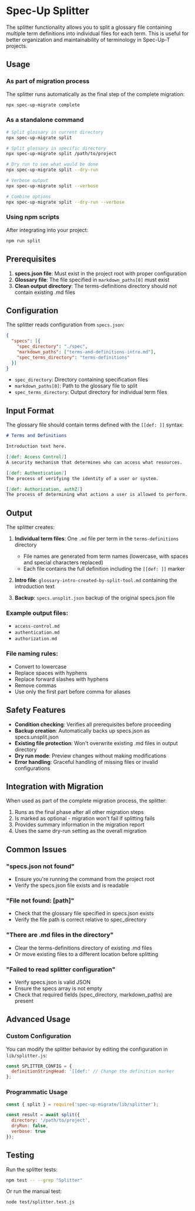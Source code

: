 # Spec-Up Splitter

The splitter functionality allows you to split a glossary file containing multiple term definitions into individual files for each term. This is useful for better organization and maintainability of terminology in Spec-Up-T projects.

## Usage

### As part of migration process
The splitter runs automatically as the final step of the complete migration:
```bash
npx spec-up-migrate complete
```

### As a standalone command
```bash
# Split glossary in current directory
npx spec-up-migrate split

# Split glossary in specific directory
npx spec-up-migrate split /path/to/project

# Dry run to see what would be done
npx spec-up-migrate split --dry-run

# Verbose output
npx spec-up-migrate split --verbose

# Combine options
npx spec-up-migrate split --dry-run --verbose
```

### Using npm scripts
After integrating into your project:
```bash
npm run split
```

## Prerequisites

1. **specs.json file**: Must exist in the project root with proper configuration
2. **Glossary file**: The file specified in `markdown_paths[0]` must exist
3. **Clean output directory**: The terms-definitions directory should not contain existing .md files

## Configuration

The splitter reads configuration from `specs.json`:

```json
{
  "specs": [{
    "spec_directory": "./spec",
    "markdown_paths": ["terms-and-definitions-intro.md"],
    "spec_terms_directory": "terms-definitions"
  }]
}
```

- `spec_directory`: Directory containing specification files
- `markdown_paths[0]`: Path to the glossary file to split
- `spec_terms_directory`: Output directory for individual term files

## Input Format

The glossary file should contain terms defined with the `[[def: ]]` syntax:

```markdown
# Terms and Definitions

Introduction text here.

[[def: Access Control]]
A security mechanism that determines who can access what resources.

[[def: Authentication]]
The process of verifying the identity of a user or system.

[[def: Authorization, authZ]]
The process of determining what actions a user is allowed to perform.
```

## Output

The splitter creates:

1. **Individual term files**: One `.md` file per term in the `terms-definitions` directory
   - File names are generated from term names (lowercase, with spaces and special characters replaced)
   - Each file contains the full definition including the `[[def: ]]` marker

2. **Intro file**: `glossary-intro-created-by-split-tool.md` containing the introduction text

3. **Backup**: `specs.unsplit.json` backup of the original specs.json file

### Example output files:
- `access-control.md`
- `authentication.md` 
- `authorization.md`

### File naming rules:
- Convert to lowercase
- Replace spaces with hyphens
- Replace forward slashes with hyphens
- Remove commas
- Use only the first part before comma for aliases

## Safety Features

- **Condition checking**: Verifies all prerequisites before proceeding
- **Backup creation**: Automatically backs up specs.json as specs.unsplit.json
- **Existing file protection**: Won't overwrite existing .md files in output directory
- **Dry run mode**: Preview changes without making modifications
- **Error handling**: Graceful handling of missing files or invalid configurations

## Integration with Migration

When used as part of the complete migration process, the splitter:

1. Runs as the final phase after all other migration steps
2. Is marked as optional - migration won't fail if splitting fails
3. Provides summary information in the migration report
4. Uses the same dry-run setting as the overall migration

## Common Issues

### "specs.json not found"
- Ensure you're running the command from the project root
- Verify the specs.json file exists and is readable

### "File not found: [path]"
- Check that the glossary file specified in specs.json exists
- Verify the file path is correct relative to spec_directory

### "There are .md files in the directory"
- Clear the terms-definitions directory of existing .md files
- Or move existing files to a different location before splitting

### "Failed to read splitter configuration"
- Verify specs.json is valid JSON
- Ensure the specs array is not empty
- Check that required fields (spec_directory, markdown_paths) are present

## Advanced Usage

### Custom Configuration
You can modify the splitter behavior by editing the configuration in `lib/splitter.js`:

```javascript
const SPLITTER_CONFIG = {
  definitionStringHead: '[[def:' // Change the definition marker
};
```

### Programmatic Usage
```javascript
const { split } = require('spec-up-migrate/lib/splitter');

const result = await split({
  directory: '/path/to/project',
  dryRun: false,
  verbose: true
});
```

## Testing

Run the splitter tests:
```bash
npm test -- --grep "Splitter"
```

Or run the manual test:
```bash
node test/splitter.test.js
```

